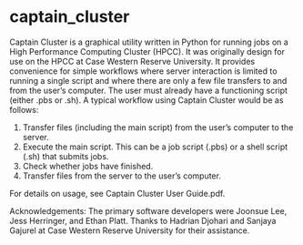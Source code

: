 # captain_cluster
Captain Cluster is a graphical utility written in Python for running jobs on a High Performance Computing Cluster (HPCC). It was originally design for use on the HPCC at Case Western Reserve University. It provides convenience for simple workflows where server interaction is limited to running a single script and where there are only a few file transfers to and from the user’s computer. The user must already have a functioning script (either .pbs or .sh). A typical workflow using Captain Cluster would be as follows:

1.	Transfer files (including the main script) from the user’s computer to the server.
2.	Execute the main script. This can be a job script (.pbs) or a shell script (.sh) that submits jobs.
3.	Check whether jobs have finished. 
4.	Transfer files from the server to the user’s computer.

For details on usage, see Captain Cluster User Guide.pdf.

Acknowledgements: The primary software developers were Joonsue Lee, Jess Herringer, and Ethan Platt. Thanks to Hadrian Djohari and Sanjaya Gajurel at Case Western Reserve University for their assistance.

